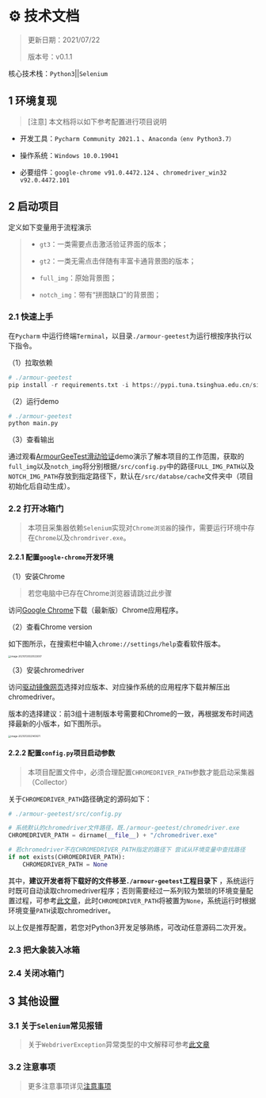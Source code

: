 # :gear: 技术文档

> 更新日期：2021/07/22
>
>版本号：v0.1.1

核心技术栈：`Python3`||`Selenium`

## 1 环境复现

> [注意] 本文档将以如下参考配置进行项目说明

- 开发工具：`Pycharm Community 2021.1` 、`Anaconda（env Python3.7）`

- 操作系统：`Windows 10.0.19041`

- 必要组件：`google-chrome v91.0.4472.124` 、`chromedriver_win32 v92.0.4472.101`

## 2 启动项目

定义如下变量用于流程演示

> - `gt3`：一类需要点击激活验证界面的版本；
> - `gt2`：一类无需点击伴随有丰富卡通背景图的版本；
>
> - `full_img`：原始背景图；
> - `notch_img`：带有“拼图缺口”的背景图；

### 2.1 快速上手

在`Pycharm` 中运行终端`Terminal`，以目录`./armour-geetest`为运行根按序执行以下指令。

（1）拉取依赖

```python
# ./armour-geetest
pip install -r requirements.txt -i https://pypi.tuna.tsinghua.edu.cn/simple
```

（2）运行demo

```python
# ./armour-geetest
python main.py
```

（3）查看输出

通过观看[ArmourGeeTest滑动验证](https://www.yuque.com/docs/share/70b51b3c-b434-4e7f-b18a-62c806108488?#)demo演示了解本项目的工作范围，获取的`full_img`以及`notch_img`将分别根据`/src/config.py`中的路径`FULL_IMG_PATH`以及`NOTCH_IMG_PATH`存放到指定路径下，默认在`/src/databse/cache`文件夹中（项目初始化后自动生成）。

### 2.2 打开冰箱门

> 本项目采集器依赖`Selenium`实现对`Chrome浏览器`的操作，需要运行环境中存在`Chrome`以及`chromdriver.exe`。

#### 2.2.1 配置`google-chrome`开发环境

（1）安装Chrome

> 若您电脑中已存在Chrome浏览器请跳过此步骤

访问[Google Chrome](https://www.google.com/intl/zh-CN/chrome/)下载（最新版）Chrome应用程序。

（2）查看Chrome version

如下图所示，在搜索栏中输入`chrome://settings/help`查看软件版本。

<img src="https://i.loli.net/2021/07/20/mjGHvCa53ItULSl.png" alt="image-20210720020533007" style="zoom: 33%;" />

（3）安装chromedriver

访问[驱动镜像网页](https://npm.taobao.org/mirrors/chromedriver/)选择对应版本、对应操作系统的应用程序下载并解压出chromedriver。

版本的选择建议：前3组十进制版本号需要和Chrome的一致，再根据发布时间选择最新的小版本，如下图所示。

<img src="https://i.loli.net/2021/07/20/gU4qwGOxsF1lSec.png" alt="image-20210720021451671" style="zoom:33%;" />

#### 2.2.2 配置`config.py`项目启动参数

> 本项目配置文件中，必须合理配置`CHROMEDRIVER_PATH`参数才能启动采集器（Collector）

关于`CHROMEDRIVER_PATH`路径确定的源码如下：

```python
# ./armour-geetest/src/config.py

# 系统默认的chromedriver文件路径，既./armour-geetest/chromedriver.exe
CHROMEDRIVER_PATH = dirname(__file__) + "/chromedriver.exe"

# 若chromedriver不在CHROMEDRIVER_PATH指定的路径下 尝试从环境变量中查找路径
if not exists(CHROMEDRIVER_PATH):
    CHROMEDRIVER_PATH = None
```

其中，**建议开发者将下载好的文件移至`./armour-geetest`工程目录下**
，系统运行时既可自动读取chromedriver程序；否则需要经过一系列较为繁琐的环境变量配置过程，可参考[此文章](https://www.freesion.com/article/29381322626/)，此时`CHROMEDRIVER_PATH`将被置为`None`，系统运行时根据环境变量`PATH`读取chromedriver。

以上仅是推荐配置，若您对Python3开发足够熟练，可改动任意源码二次开发。

### 2.3 把大象装入冰箱

### 2.4 关闭冰箱门

## 3 其他设置

### 3.1 关于`Selenium`常见报错

> 关于`WebdriverException`异常类型的中文解释可参考[此文章](https://blog.csdn.net/To_ChaRiver/article/details/105715293)

### 3.2 注意事项

> 更多注意事项详见[注意事项](https://github.com/QIN2DIM/armour-geetest/blob/main/docs/subs/注意事项.md)